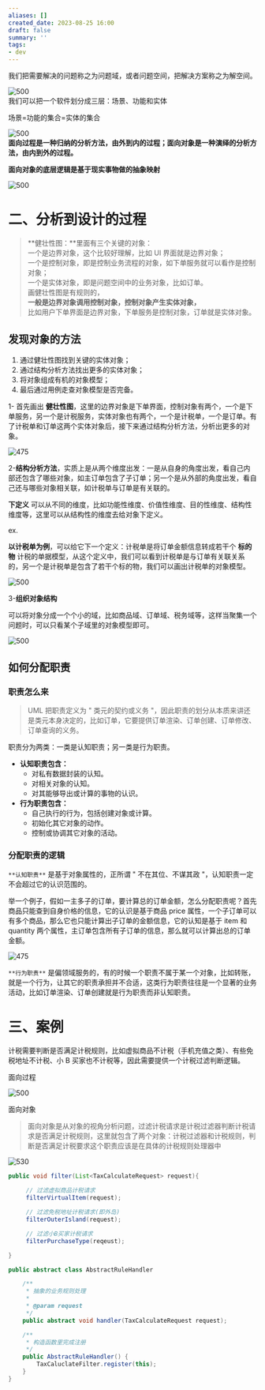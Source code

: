 ```yaml
---
aliases: []
created_date: 2023-08-25 16:00
draft: false
summary: ''
tags:
- dev
---
```


我们把需要解决的问题称之为问题域，或者问题空间，把解决方案称之为解空间。

![500](../../Attachments/3958d59a1090e0e31172871e99382607.png)  
我们可以把一个软件划分成三层：场景、功能和实体

场景=功能的集合=实体的集合

![500](../../Attachments/6f3ab3270b74c8119b0d6d0729ba919d.png)  
**面向过程是一种归纳的分析方法，由外到内的过程；面向对象是一种演绎的分析方法，由内到外的过程。**

**面向对象的底层逻辑是基于现实事物做的抽象映射**

![500](../../Attachments/7651460691de9b6289a85da872cdde3a.png)

# 二、分析到设计的过程

> **健壮性图：**里面有三个关键的对象：  
一个是边界对象，这个比较好理解，比如 UI 界面就是边界对象；  
一个是控制对象，即是控制业务流程的对象，如下单服务就可以看作是控制对象；  
一个是实体对象，即是问题空间中的业务对象，比如订单。  
画健壮性图是有规则的，  
**一般是边界对象调用控制对象，控制对象产生实体对象，**  
比如用户下单界面是边界对象，下单服务是控制对象，订单就是实体对象。

## 发现对象的方法

1. 通过健壮性图找到关键的实体对象；
2. 通过结构分析方法找出更多的实体对象；
3. 将对象组成有机的对象模型；
4. 最后通过用例走查对象模型是否完备。

1- 首先画出 **健壮性图**，这里的边界对象是下单界面，控制对象有两个，一个是下单服务，另一个是计税服务，实体对象也有两个，一个是计税单，一个是订单。有了计税单和订单这两个实体对象后，接下来通过结构分析方法，分析出更多的对象。

![475](../../Attachments/61aef39943d6b56b34f4259f557ef800.png)

2-**结构分析方法**，实质上是从两个维度出发：一是从自身的角度出发，看自己内部还包含了哪些对象，如主订单包含了子订单；另一个是从外部的角度出发，看自己还与哪些对象相关联，如计税单与订单是有关联的。

**下定义** 可以从不同的维度，比如功能性维度、价值性维度、目的性维度、结构性维度等，这里可以从结构性的维度去给对象下定义。

ex.

**以计税单为例**，可以给它下一个定义：计税单是将订单金额信息转成若干个 **标的物** 计税的单据模型，从这个定义中，我们可以看到计税单是与订单有关联关系的，另一个是计税单是包含了若干个标的物，我们可以画出计税单的对象模型。

![500](../../Attachments/f7ce4877c87a199ca2b615c33d76288b.png)

3-**组织对象结构**

可以将对象分成一个个小的域，比如商品域、订单域、税务域等，这样当聚集一个问题时，可以只看某个子域里的对象模型即可。

![500](../../Attachments/a81b21db54e28437486fffc51d3c22d1.png)

## 如何分配职责

### 职责怎么来

> UML 把职责定义为 " 类元的契约或义务 "，因此职责的划分从本质来讲还是类元本身决定的，比如订单，它要提供订单渲染、订单创建、订单修改、订单查询的义务。

职责分为两类：一类是认知职责；另一类是行为职责。

- **认知职责包含：**
  - 对私有数据封装的认知。
  - 对相关对象的认知。
  - 对其能够导出或计算的事物的认识。
- **行为职责包含：**
  - 自己执行的行为，包括创建对象或计算。
  - 初始化其它对象的动作。
  - 控制或协调其它对象的活动。

### 分配职责的逻辑

`**认知职责**` 是基于对象属性的，正所谓 " 不在其位、不谋其政 "，认知职责一定不会超过它的认识范围的。

举一个例子，假如一主多子的订单，要计算总的订单金额，怎么分配职责呢？首先商品只能查到自身价格的信息，它的认识是基于商品 price 属性，一个子订单可以有多个商品，那么它也只能计算出子订单的金额信息，它的认知是基于 item 和 quantity 两个属性，主订单包含所有子订单的信息，那么就可以计算出总的订单金额。

![475](../../Attachments/e864b21a9b5d7b7ebc39932185bc7a1e.png)

`**行为职责**` 是偏领域服务的，有的时候一个职责不属于某一个对象，比如转账，就是一个行为，让其它的职责承担并不合适，这类行为职责往往是一个显著的业务活动，比如订单渲染、订单创建就是行为职责而非认知职责。

# 三、案例

计税需要判断是否满足计税规则，比如虚拟商品不计税（手机充值之类）、有些免税地址不计税、小 B 买家也不计税等，因此需要提供一个计税过滤判断逻辑。

面向过程

![500](../../Attachments/b789640c1d23929c4f1c4b8304084144.png)

面向对象

> 面向对象是从对象的视角分析问题，过滤计税请求是计税过滤器判断计税请求是否满足计税规则，这里就包含了两个对象：计税过滤器和计税规则，判断是否满足计税要求这个职责应该是在具体的计税规则处理器中

![530](../../Attachments/2030f0fff11cb3c0c41972e2be2ee73b.png)

```Java
public void filter(List<TaxCalculateRequest> request){
     
     // 过滤虚拟商品计税请求
     filterVirtualItem(request);

     // 过滤免税地址计税请求(即外岛)
     filterOuterIsland(request);

     // 过滤小B买家计税请求
     filterPurchaseType(reqeust);

}
```

```Java
public abstract class AbstractRuleHandler 

    /**
     * 抽象的业务规则处理
     *
     * @param request
     */
    public abstract void handler(TaxCalculateRequest request);

    /**
     * 构造函数里完成注册
     */
    public AbstractRuleHandler() {
        TaxCaluclateFilter.register(this);
    }
}
```